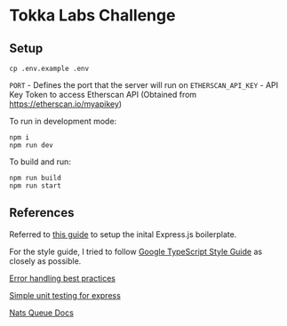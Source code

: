 # Tokka Labs Challenge

## Setup

```
cp .env.example .env
```

`PORT` - Defines the port that the server will run on
`ETHERSCAN_API_KEY` - API Key Token to access Etherscan API (Obtained from https://etherscan.io/myapikey)

To run in development mode:

```
npm i
npm run dev
```

To build and run:

```
npm run build
npm run start
```

## References

Referred to [this guide](https://medium.com/@it.ermias.asmare/setting-up-expressjs-and-typescript-cfbee581c678) to setup the inital Express.js boilerplate.

For the style guide, I tried to follow [Google TypeScript Style Guide](https://google.github.io/styleguide/tsguide.html) as closely as possible.

[Error handling best practices](https://stackify.com/node-js-error-handling/)

[Simple unit testing for express](https://medium.com/@abel.osorio/simple-unit-testing-for-express-routes-using-dependency-injection-e0c0750a5527)

[Nats Queue Docs](https://github.com/nats-io/nats.js)
